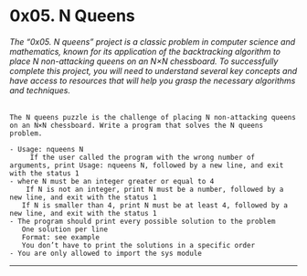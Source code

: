 # 0x05. N Queens

###### The “0x05. N queens” project is a classic problem in computer science and mathematics, known for its application of the backtracking algorithm to place N non-attacking queens on an N×N chessboard. To successfully complete this project, you will need to understand several key concepts and have access to resources that will help you grasp the necessary algorithms and techniques.

```
The N queens puzzle is the challenge of placing N non-attacking queens on an N×N chessboard. Write a program that solves the N queens problem.

- Usage: nqueens N
     If the user called the program with the wrong number of arguments, print Usage: nqueens N, followed by a new line, and exit with the status 1
- where N must be an integer greater or equal to 4
    If N is not an integer, print N must be a number, followed by a new line, and exit with the status 1
   If N is smaller than 4, print N must be at least 4, followed by a new line, and exit with the status 1
- The program should print every possible solution to the problem
   One solution per line
   Format: see example
   You don’t have to print the solutions in a specific order
- You are only allowed to import the sys module
```
-----------------------------------